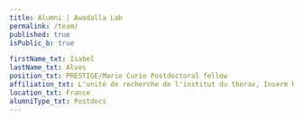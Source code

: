 ```yaml
---
title: Alumni | Awadalla Lab
permalink: /team/
published: true
isPublic_b: true

firstName_txt: Isabel
lastName_txt: Alves
position_txt: PRESTIGE/Marie Curie Postdoctoral fellow
affiliation_txt: L'unité de recherche de l'institut du thorax, Inserm UMR 1987/CNRS UMR 6291
location_txt: France
alumniType_txt: Postdocs
---
```

